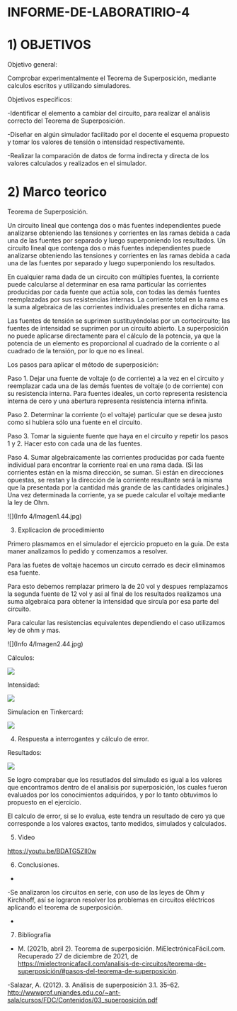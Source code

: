 # INFORME-DE-LABORATIRIO-4

# 1) OBJETIVOS

 Objetivo general:

Comprobar experimentalmente el Teorema de Superposición, mediante calculos escritos y utilizando simuladores.

Objetivos especificos:

-Identificar el elemento a cambiar del circuito, para realizar el análisis correcto del Teorema de Superposición.

-Diseñar en algún simulador facilitado por el docente el esquema propuesto y tomar los valores de tensión o intensidad respectivamente.

-Realizar la comparación de datos de forma indirecta y directa de los valores calculados y realizados en el simulador.


# 2) Marco teorico

Teorema de Superposición.

Un circuito lineal que contenga dos o más fuentes independientes puede analizarse obteniendo las tensiones y corrientes en las ramas debida a cada una de las fuentes por separado y luego superponiendo los resultados. Un circuito lineal que contenga dos o más fuentes independientes puede analizarse obteniendo las tensiones y corrientes en las ramas debida a cada una de las fuentes por separado y luego superponiendo los resultados.

En cualquier rama dada de un circuito con múltiples fuentes, la corriente puede calcularse al determinar en esa rama particular las corrientes producidas por cada fuente que
actúa sola, con todas las demás fuentes reemplazadas por sus resistencias internas. La corriente total en la rama es la suma algebraica de las corrientes individuales presentes
en dicha rama. 

Las fuentes de tensión se suprimen sustituyéndolas por un cortocircuito; las fuentes de intensidad se suprimen por un circuito abierto. La superposición no puede aplicarse directamente para el cálculo de la potencia, ya que la potencia de un elemento es proporcional al cuadrado de la corriente o al cuadrado de la tensión, por lo que no es lineal.

Los pasos para aplicar el método de superposición:

Paso 1. Dejar una fuente de voltaje (o de corriente) a la vez en el circuito y reemplazar cada una de las demás fuentes de voltaje (o de corriente) con su resistencia interna. Para fuentes ideales, un corto representa resistencia interna de cero y una abertura representa resistencia interna infinita.

Paso 2. Determinar la corriente (o el voltaje) particular que se desea justo como si hubiera sólo una fuente en el circuito.

Paso 3. Tomar la siguiente fuente que haya en el circuito y repetir los pasos 1 y 2. Hacer esto con cada una de las fuentes.

Paso 4. Sumar algebraicamente las corrientes producidas por cada fuente individual para encontrar la corriente real en una rama dada. (Si las corrientes están en la misma dirección, se suman. Si están en direcciones opuestas, se restan y la dirección de la corriente resultante será la misma que la presentada por la cantidad más grande de las cantidades originales.) Una vez determinada la corriente, ya se puede calcular el voltaje mediante la ley de Ohm.

![](Info 4/Imagen1.44.jpg)


3) Explicacion de procedimiento

Primero plasmamos en el simulador el ejercicio propueto en la guia. De esta maner analizamos lo pedido y comenzamos a resolver.

Para las fuetes de voltaje hacemos un circuto cerrado es decir eliminamos esa fuente.

Para esto debemos remplazar primero la de 20 vol y despues remplazamos la segunda fuente de 12 vol y asi al final de los resultados realizamos una suma algebraica para obtener la intensidad que sircula por esa parte del circuito.

Para calcular las resistencias equivalentes dependiendo el caso utilizamos ley de ohm y mas.

![](Info 4/Imagen2.44.jpg)


Cálculos:



![](lab_3/voltaje.jpeg)


Intensidad:

![](lab_3/intensida.jpeg)

Simulacion en Tinkercard:

![](lab_3/tinker_volta.jpeg)


4) Respuesta a interrogantes y cálculo de error.

Resultados:

![](lab_3/tabla.png)


Se logro comprabar que los resutlados del  simulado es igual a los valores que encontramos dentro de el analisis por superposición, los cuales fueron evaluados por los conocimientos adquiridos, y por lo tanto obtuvimos lo propuesto en el ejercicio.

El calculo de error, si se lo evalua, este tendra un resultado de cero ya que corresponde a los valores exactos, tanto medidos, simulados y calculados.

5) Video

https://youtu.be/BDATG5Zll0w


6) Conclusiones.

-

-Se analizaron los circuitos en serie, con uso de las leyes de Ohm y Kirchhoff, así se lograron resolver los problemas en circuitos eléctricos aplicando el teorema de superposición.

-


7) Bibliografia

- M. (2021b, abril 2). Teorema de superposición. MiElectrónicaFácil.com. Recuperado 27 de diciembre de 2021, de https://mielectronicafacil.com/analisis-de-circuitos/teorema-de-superposición/#pasos-del-teorema-de-superposición.

-Salazar, A. (2012). 3. Análisis de superposición 3.1. 35–62. http://wwwprof.uniandes.edu.co/~ant-sala/cursos/FDC/Contenidos/03_superposición.pdf



